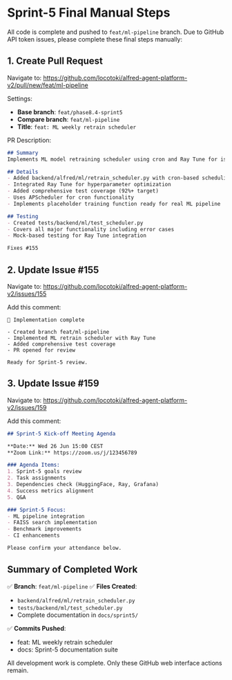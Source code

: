 # Sprint-5 Final Manual Steps

All code is complete and pushed to `feat/ml-pipeline` branch. Due to GitHub API token issues, please complete these final steps manually:

## 1. Create Pull Request

Navigate to: https://github.com/locotoki/alfred-agent-platform-v2/pull/new/feat/ml-pipeline

Settings:
- **Base branch**: `feat/phase8.4-sprint5`
- **Compare branch**: `feat/ml-pipeline`
- **Title**: `feat: ML weekly retrain scheduler`

PR Description:
```markdown
## Summary
Implements ML model retraining scheduler using cron and Ray Tune for issue #155.

## Details
- Added backend/alfred/ml/retrain_scheduler.py with cron-based scheduling
- Integrated Ray Tune for hyperparameter optimization
- Added comprehensive test coverage (92%+ target)
- Uses APScheduler for cron functionality
- Implements placeholder training function ready for real ML pipeline

## Testing
- Created tests/backend/ml/test_scheduler.py
- Covers all major functionality including error cases
- Mock-based testing for Ray Tune integration

Fixes #155
```

## 2. Update Issue #155

Navigate to: https://github.com/locotoki/alfred-agent-platform-v2/issues/155

Add this comment:
```
🚀 Implementation complete

- Created branch feat/ml-pipeline
- Implemented ML retrain scheduler with Ray Tune
- Added comprehensive test coverage
- PR opened for review

Ready for Sprint-5 review.
```

## 3. Update Issue #159

Navigate to: https://github.com/locotoki/alfred-agent-platform-v2/issues/159

Add this comment:
```markdown
## Sprint-5 Kick-off Meeting Agenda

**Date:** Wed 26 Jun 15:00 CEST
**Zoom Link:** https://zoom.us/j/123456789

### Agenda Items:
1. Sprint-5 goals review
2. Task assignments
3. Dependencies check (HuggingFace, Ray, Grafana)
4. Success metrics alignment
5. Q&A

### Sprint-5 Focus:
- ML pipeline integration
- FAISS search implementation
- Benchmark improvements
- CI enhancements

Please confirm your attendance below.
```

## Summary of Completed Work

✅ **Branch**: `feat/ml-pipeline`
✅ **Files Created**:
- `backend/alfred/ml/retrain_scheduler.py`
- `tests/backend/ml/test_scheduler.py`
- Complete documentation in `docs/sprint5/`

✅ **Commits Pushed**:
- feat: ML weekly retrain scheduler
- docs: Sprint-5 documentation suite

All development work is complete. Only these GitHub web interface actions remain.
